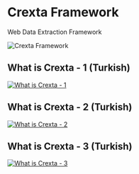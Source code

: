 # Crexta Framework
Web Data Extraction Framework

![Crexta Framework](http://blog.ahmetbutun.net/wp-content/uploads/2012/07/crexta_framework.jpg)

## What is Crexta - 1 (Turkish)
[![What is Crexta - 1](http://img.youtube.com/vi/lUFGMsLU_uk/0.jpg)](https://www.youtube.com/watch?v=lUFGMsLU_uk)

## What is Crexta - 2 (Turkish)
[![What is Crexta - 2](http://img.youtube.com/vi/f4zVvuoSoeQ/0.jpg)](https://www.youtube.com/watch?v=f4zVvuoSoeQ)

## What is Crexta - 3 (Turkish)
[![What is Crexta - 3](http://img.youtube.com/vi/KUMBgflOFHw/0.jpg)](https://www.youtube.com/watch?v=KUMBgflOFHw)
